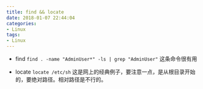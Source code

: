 ```yaml
---
title: find && locate
date: 2018-01-07 22:44:04
categories:
- Linux
tags:
- Linux
---
```


- find
`find . -name "AdminUser*" -ls | grep "AdminUser"`
这条命令很有用

- locate
`locate /etc/sh`
这是网上的经典例子，要注意一点，是从根目录开始的，要绝对路径。相对路径是不行的。
